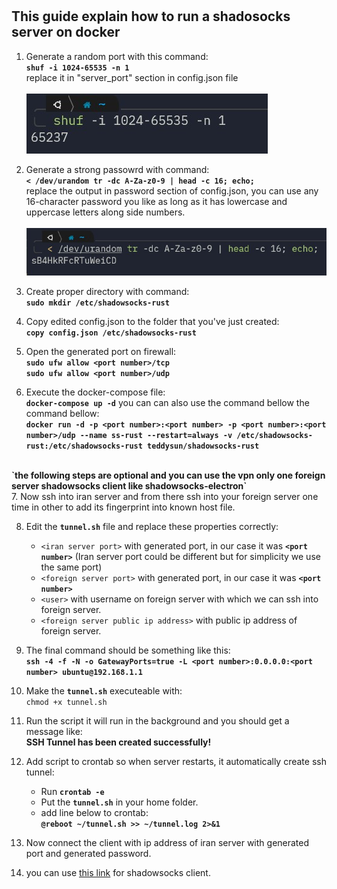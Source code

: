 # <h2> This guide explain how to run a shadosocks server on docker </h2>

1. Generate a random port with this command:<br /><strong> `shuf -i 1024-65535 -n 1` <br /></strong> replace it in "server_port" section in config.json file<br />
   <br /> ![](images/port.jpg)
2. Generate a strong passowrd with command: 
<br /><strong>`< /dev/urandom tr -dc A-Za-z0-9 | head -c 16; echo;`<br /></strong> replace the output in password section of config.json, you can use any 16-character password you like as long as it has lowercase and uppercase letters along side numbers. <br /> <br />
   ![](images/password.jpg)
3. Create proper directory with command:
<br /> <strong>`sudo mkdir /etc/shadowsocks-rust`</strong>

4. Copy edited config.json to the folder that you've just created: 
<br /><strong> `copy config.json /etc/shadowsocks-rust`</strong>

5. Open the generated port on firewall: 
<br /> <strong>`sudo ufw allow <port number>/tcp` <br /> `sudo ufw allow <port number>/udp`</strong>

6. Execute the docker-compose file:
<br /> <strong>`docker-compose up -d`</strong>
you can can also use the command bellow the command bellow:
<br /> <strong>`docker run -d -p <port number>:<port number> -p <port number>:<port number>/udp --name ss-rust --restart=always -v /etc/shadowsocks-rust:/etc/shadowsocks-rust teddysun/shadowsocks-rust`</strong>
<br />
<strong>`the following steps are optional and you can use the vpn only one foreign server shadowsocks client like shadowsocks-electron`</strong>
<br/>
7. Now ssh into iran server and from there ssh into your foreign server one time in other to add its fingerprint into known host file.

8. Edit the <strong><code>tunnel.sh</code></strong> file and replace these properties correctly:<br />

   - `<iran server port>` with generated port, in our case it was <strong>`<port number>`</strong> (Iran server port could be different but for simplicity we use the same port)
   - `<foreign server port>` with generated port, in our case it was <strong>`<port number>`</strong>
   - `<user>` with username on foreign server with which we can ssh into foreign server.
   - `<foreign server public ip address>` with public ip address of foreign server.

9. The final command should be something like this: <br /> <strong> `ssh -4 -f -N -o GatewayPorts=true -L <port number>:0.0.0.0:<port number> ubuntu@192.168.1.1`</strong>

10. Make the <strong><code>tunnel.sh</code></strong> executeable with:<br /> `chmod +x tunnel.sh`

11. Run the script it will run in the background and you should get a message like:<br /><strong>SSH Tunnel has been created successfully!</strong>

12. Add script to crontab so when server restarts, it automatically create ssh tunnel:

    - Run <strong>`crontab -e`</strong>
    - Put the <strong>`tunnel.sh`</strong> in your home folder.
    - add line below to crontab:<br /><strong> `@reboot ~/tunnel.sh >> ~/tunnel.log 2>&1`</strong>

13. Now connect the client with ip address of iran server with generated port and generated password.
14. you can use <a href="https://github.com/nojsja/shadowsocks-electron">this link</a> for shadowsocks client.
